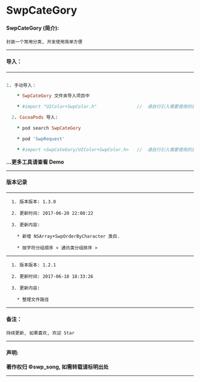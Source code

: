 # SwpCateGory


#### SwpCateGory (简介):

```
封装一个常用分类, 开发使用简单方便
```
---


#### 导入：

-------

```ruby

1. 手动导入：

 	* SwpCateGory 文件夹导入项目中

  	* #import "UIColor+SwpColor.h"               //  请自行引入需要使用的类目

  2. CocoaPods 导入:

  	* pod search SwpCateGory

  	* pod 'SwpRequest'

  	* #import <SwpCateGory/UIColor+SwpColor.h>   //  请自行引入需要使用的类目


```

**...更多工具请查看 Demo**

-------

#### 版本记录

-------
```
  1. 版本版本: 1.3.0

  2. 更新时间: 2017-06-20 22:08:22

  3. 更新内容:

    * 新增 NSArray+SwpOrderByCharacter 类目.

    * 按字符分组顺序 < 通讯类分组排序 >

```
-------

```
  1. 版本版本: 1.2.1

  2. 更新时间: 2017-06-18 18:33:26

  3. 更新内容:

    * 整理文件路径

```
-------

#### 备注：
```
持续更新, 如果喜欢, 欢迎 Star
```

-------

#### 声明:

**著作权归 ©swp_song, 如需转载请标明出处**

-------

